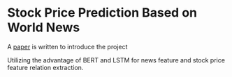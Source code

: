 # Stock Price Prediction Based on World News

A [paper](https://drive.google.com/file/d/13K2bPnwA4kt7dZ4I9FvLKdolaq8cBOQj/view?usp=sharing) is written to introduce the project 

Utilizing the advantage of BERT and LSTM for news feature and stock price feature relation extraction.
